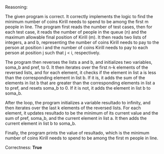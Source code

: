 Reasoning: 

The given program is correct. It correctly implements the logic to find the minimum number of coins Kirill needs to spend to be among the first m people in line. The program first reads the number of test cases, then for each test case, it reads the number of people in the queue (n) and the maximum allowable final position of Kirill (m). It then reads two lists of integers, a and b, representing the number of coins Kirill needs to pay to the person at position i and the number of coins Kirill needs to pay to each person at position j such that j < i, respectively.

The program then reverses the lists a and b, and initializes two variables, soma_b and pref, to 0. It then iterates over the first n-k elements of the reversed lists, and for each element, it checks if the element in list a is less than the corresponding element in list b. If it is, it adds the sum of the elements in list b that are greater than the corresponding elements in list a to pref, and resets soma_b to 0. If it is not, it adds the element in list b to soma_b.

After the loop, the program initializes a variable resultado to infinity, and then iterates over the last k elements of the reversed lists. For each element, it updates resultado to be the minimum of its current value and the sum of pref, soma_b, and the current element in list a. It then adds the current element in list b to soma_b.

Finally, the program prints the value of resultado, which is the minimum number of coins Kirill needs to spend to be among the first m people in line.

Correctness: **True**